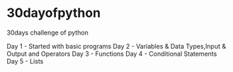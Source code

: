 # 30dayofpython
30days challenge of python

Day 1 - Started with basic programs
Day 2 - Variables & Data Types,Input & Output and Operators
Day 3 - Functions
Day 4 - Conditional Statements
Day 5 - Lists